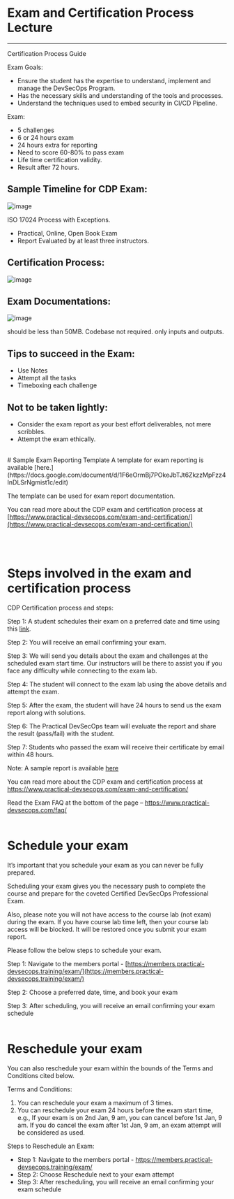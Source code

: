 # Exam and Certification Process Lecture
----------------------------------------------------

Certification Process Guide

Exam Goals:
- Ensure the student has the expertise to understand, implement and manage the DevSecOps Program.
- Has the necessary skills and understanding of the tools and processes.
- Understand the techniques used to embed security in CI/CD Pipeline.

Exam:
- 5 challenges
- 6 or 24 hours exam
- 24 hours extra for reporting
- Need to score 60-80% to pass exam
- Life time certification validity.
- Result after 72 hours.


## Sample Timeline for CDP Exam:
![image](https://github.com/user-attachments/assets/9594862d-ea7c-48ba-881f-1c38a38823ff)

ISO 17024 Process with Exceptions.
- Practical, Online, Open Book Exam
- Report Evaluated by at least three instructors.

## Certification Process:
![image](https://github.com/user-attachments/assets/e950b6e6-da98-41e8-b1db-849c7b7c0fb5)

## Exam Documentations:
![image](https://github.com/user-attachments/assets/328c3a59-6d83-4e1d-8683-9b76314d294f)

should be less than 50MB. Codebase not required. only inputs and outputs.

## Tips to succeed in the Exam:
- Use Notes
- Attempt all the tasks
- Timeboxing each challenge

## Not to be taken lightly:
- Consider the exam report as your best effort deliverables, not mere scribbles.
- Attempt the exam ethically.

<br>
# Sample Exam Reporting Template
A template for exam reporting is available [here.](https://docs.google.com/document/d/1F6eOrmBj7POkeJbTJt6ZkzzMpFzz4InDLSrNgmist1c/edit)

The template can be used for exam report documentation.

You can read more about the CDP exam and certification process at [https://www.practical-devsecops.com/exam-and-certification/](https://www.practical-devsecops.com/exam-and-certification/)

<br><br>
# Steps involved in the exam and certification process

CDP Certification process and steps:

Step 1: A student schedules their exam on a preferred date and time using this [link](https://members.practical-devsecops.training/exam/).

Step 2: You will receive an email confirming your exam.

Step 3: We will send you details about the exam and challenges at the scheduled exam start time. Our instructors will be there to assist you if you face any difficulty while connecting to the exam lab.

Step 4: The student will connect to the exam lab using the above details and attempt the exam.

Step 5: After the exam, the student will have 24 hours to send us the exam report along with solutions.

Step 6: The Practical DevSecOps team will evaluate the report and share the result (pass/fail) with the student.

Step 7: Students who passed the exam will receive their certificate by email within 48 hours.

Note: A sample report is available [here](https://docs.google.com/document/d/1F6eOrmBj7POkeJbTJt6ZkzzMpFzz4InDLSrNgmist1c/edit)

You can read more about the CDP exam and certification process at https://www.practical-devsecops.com/exam-and-certification/

Read the Exam FAQ at the bottom of the page – https://www.practical-devsecops.com/faq/
<br><br>

# Schedule your exam
It’s important that you schedule your exam as you can never be fully prepared.

Scheduling your exam gives you the necessary push to complete the course and prepare for the coveted Certified DevSecOps Professional Exam.

Also, please note you will not have access to the course lab (not exam) during the exam. If you have course lab time left, then your course lab access will be blocked. It will be restored once you submit your exam report.

Please follow the below steps to schedule your exam.

Step 1: Navigate to the members portal - [https://members.practical-devsecops.training/exam/](https://members.practical-devsecops.training/exam/)

Step 2: Choose a preferred date, time, and book your exam

Step 3: After scheduling, you will receive an email confirming your exam schedule
<br><br>
# Reschedule your exam
You can also reschedule your exam within the bounds of the Terms and Conditions cited below.

Terms and Conditions:
1. You can reschedule your exam a maximum of 3 times.
2. You can reschedule your exam 24 hours before the exam start time, e.g., If your exam is on 2nd Jan, 9 am, you can cancel before 1st Jan, 9 am. If you do cancel the exam after 1st Jan, 9 am, an exam attempt will be considered as used.

Steps to Reschedule an Exam:
- Step 1: Navigate to the members portal - https://members.practical-devsecops.training/exam/
- Step 2: Choose Reschedule next to your exam attempt
- Step 3: After rescheduling, you will receive an email confirming your exam schedule



